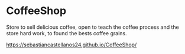 # CoffeeShop
Store to sell delicious coffee, open to teach the coffee process and the store hard work, to found the bests coffee grains.

https://sebastiancastellanos24.github.io/CoffeeShop/
